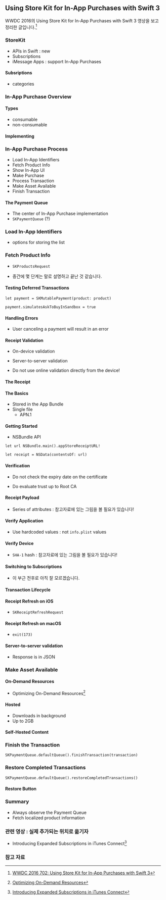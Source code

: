 ## Using Store Kit for In-App Purchases with Swift 3

WWDC 2016의 Using Store Kit for In-App Purchases with Swift 3 영상을 보고 정리한 글입니다.[^2016_702]

### StoreKit

* APIs in Swift : new
* Subscriptions
* iMessage Apps : support In-App Purchases

#### Subsriptions

* categories

### In-App Purchase Overview

#### Types

* consumable
* non-consumable

#### Implementing

### In-App Purchase Process

* Load In-App Identifiers
* Fetch Product Info
* Show In-App UI
* Make Purchase
* Process Transaction
* Make Asset Available
* Finish Transaction

#### The Payment Queue

* The center of In-App Purchase implementation
* `SKPaymentQueue` (?)

### Load In-App Identifiers

* options for storing the list 

### Fetch Product Info

* `SKProductsRequest`

* 중간에 몇 단계는 말로 설명하고 끝난 것 같습니다.

#### Testing Deferred Transactions

```
let payment = SKMutablePayment(product: product)

payment.simulatesAskToBuyInSandbox = true
```

#### Handling Errors

* User canceling a payment will result in an error

#### Receipt Validation

* On-device validation
* Server-to-server validation

* Do not use online validation directly from the device!

#### The Receipt

#### The Basics

* Stored in the App Bundle
* Single file
	* APN.1 

#### Getting Started

* NSBundle API

```
let url NSBundle.main().appStoreReceiptURL!

let receipt = NSData(contentsOf: url)
```

#### Verification

* Do not check the expiry date on the certificate

* Do evaluate trust up to Root CA

#### Receipt Payload

* Series of attributes : 참고자료에 있는 그림을 볼 필요가 있습니다!

#### Verify Application

* Use hardcoded values : not `info.plist` values

#### Verify Device

* `SHA-1` hash : 참고자료에 있는 그림을 볼 필요가 있습니다!

#### Switching to Subscriptions

* 이 부근 전후로 아직 잘 모르겠습니다.

#### Transaction Lifecycle 

#### Receipt Refresh on iOS

* `SKReceiptRefreshRequest`

#### Receipt Refresh on macOS

* `exit(173)`

#### Server-to-server validation

* Response is in JSON

### Make Asset Available

#### On-Demand Resources

* Optimizing On-Demand Resources[^Other]

#### Hosted

* Downloads in background
* Up to 2GB

#### Self-Hosted Content

### Finish the Transaction

```
SKPaymentQueue.defaultQueue().finishTransaction(transaction)
```

### Restore Completed Transactions

```
SKPaymentQueue.defaultQueue().restoreCompletedTransactions()
```

#### Restore Button

### Summary

* Always observe the Payment Queue
* Fetch localized product information 


### 관련 영상 : 실제 추가되는 위치로 옮기자

* Introducing Expanded Subscriptions in iTunes Connect[^Some]

### 참고 자료

[^2016_702]: [WWDC 2016 702: Using Store Kit for In-App Purchases with Swift 3](https://developer.apple.com/videos/play/wwdc2016/702/)

[^Some]: [Introducing Expanded Subscriptions in iTunes Connect]()

[^Other]: [Optimizing On-Demand Resources]()